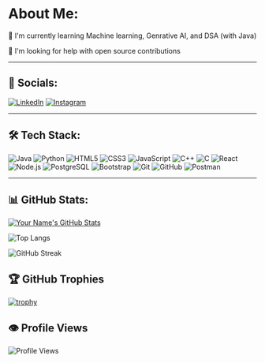 # About Me:

🌱 I'm currently learning Machine learning, Genrative AI, and DSA (with Java)

🔧 I'm looking for help with open source contributions

---

## 📱 Socials:

[![LinkedIn](https://img.shields.io/badge/LinkedIn-0077B5?logo=linkedin&logoColor=white)](https://www.linkedin.com/in/sahil-sureka-aa557428b)
[![Instagram](https://img.shields.io/badge/Instagram-E4405F?logo=instagram&logoColor=white)](https://www.instagram.com/sahil_sureka_06/)

---

## 🛠 Tech Stack:

![Java](https://img.shields.io/badge/Java-%23ED8B00.svg?style=for-the-badge&logo=java&logoColor=white)
![Python](https://img.shields.io/badge/Python-%233776AB.svg?style=for-the-badge&logo=python&logoColor=white)
![HTML5](https://img.shields.io/badge/HTML5-%23E34F26.svg?style=for-the-badge&logo=html5&logoColor=white)
![CSS3](https://img.shields.io/badge/CSS3-%231572B6.svg?style=for-the-badge&logo=css3&logoColor=white)
![JavaScript](https://img.shields.io/badge/JavaScript-%23F7DF1E.svg?style=for-the-badge&logo=javascript&logoColor=black)
![C++](https://img.shields.io/badge/C%2B%2B-00599C?style=for-the-badge&logo=c%2B%2B&logoColor=white)
![C](https://img.shields.io/badge/C-A8B9CC?style=for-the-badge&logo=c&logoColor=white)
![React](https://img.shields.io/badge/React-20232A?style=for-the-badge&logo=react&logoColor=61DAFB)
![Node.js](https://img.shields.io/badge/Node.js-43853D?style=for-the-badge&logo=node.js&logoColor=white)
![PostgreSQL](https://img.shields.io/badge/PostgreSQL-336791?style=for-the-badge&logo=postgresql&logoColor=white)
![Bootstrap](https://img.shields.io/badge/Bootstrap-563D7C?style=for-the-badge&logo=bootstrap&logoColor=white)
![Git](https://img.shields.io/badge/Git-F05032?style=for-the-badge&logo=git&logoColor=white)
![GitHub](https://img.shields.io/badge/GitHub-181717?style=for-the-badge&logo=github&logoColor=white)
![Postman](https://img.shields.io/badge/Postman-FF6C37?style=for-the-badge&logo=postman&logoColor=white)

---

## 📊 GitHub Stats:

[![Your Name's GitHub Stats](https://github-readme-stats.vercel.app/api?username=sahil-sureka06&show_icons=true&theme=dark)](https://github.com/sahil-sureka06)

![Top Langs](https://github-readme-stats.vercel.app/api/top-langs/?username=sahil-sureka06&layout=compact&theme=dark)

![GitHub Streak](https://github-readme-streak-stats.herokuapp.com?user=sahil-sureka06&theme=dark&hide_border=true)

## 🏆 GitHub Trophies

[![trophy](https://github-profile-trophy.vercel.app/?username=sahil-sureka06&theme=dracula)](https://github.com/ryo-ma/github-profile-trophy)

## 👁️ Profile Views

![Profile Views](https://komarev.com/ghpvc/?username=sahil-sureka06&color=blue)
